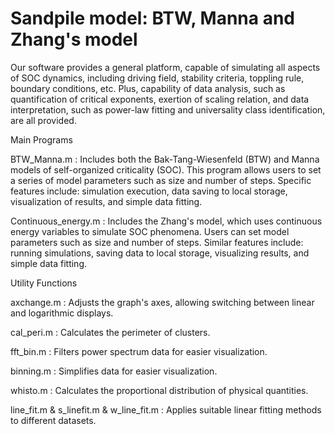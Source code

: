 # Sandpile model: BTW, Manna and Zhang's model
Our software provides a general platform, capable of simulating all aspects of SOC dynamics, including driving field, stability criteria, toppling rule, boundary conditions, etc.
Plus, capability of data analysis, such as quantification of critical exponents, exertion of scaling relation, and data interpretation, such as power-law fitting and universality class identification, are all provided. 

Main Programs

BTW_Manna.m : Includes both the Bak-Tang-Wiesenfeld (BTW) and Manna models of self-organized criticality (SOC). This program allows users to set a series of model parameters such as size and number of steps. Specific features include: simulation execution, data saving to local storage, visualization of results, and simple data fitting.

Continuous_energy.m : Includes the Zhang's model, which uses continuous energy variables to simulate SOC phenomena. Users can set model parameters such as size and number of steps. Similar features include: running simulations, saving data to local storage, visualizing results, and simple data fitting.

Utility Functions

axchange.m : Adjusts the graph's axes, allowing switching between linear and logarithmic displays.

cal_peri.m : Calculates the perimeter of clusters.

fft_bin.m : Filters power spectrum data for easier visualization.

binning.m : Simplifies data for easier visualization.

whisto.m : Calculates the proportional distribution of physical quantities.

line_fit.m & s_linefit.m & w_line_fit.m : Applies suitable linear fitting methods to different datasets.
